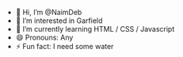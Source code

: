 - 👋 Hi, I’m @NaimDeb
- 👀 I’m interested in Garfield
- 🌱 I’m currently learning HTML / CSS / Javascript
- 😄 Pronouns: Any
- ⚡ Fun fact: I need some water

<!---
NaimDeb/NaimDeb is a ✨ special ✨ repository because its `README.md` (this file) appears on your GitHub profile.
You can click the Preview link to take a look at your changes.
--->
